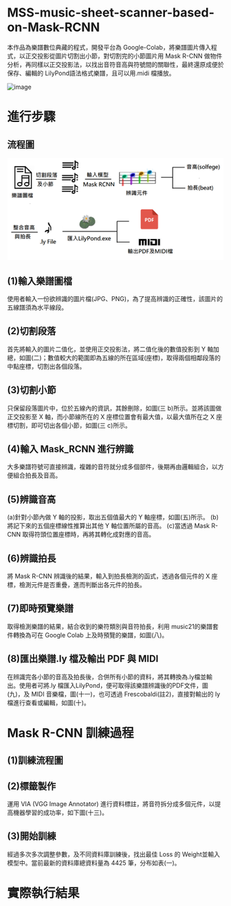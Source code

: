 # MSS-music-sheet-scanner-based-on-Mask-RCNN
本作品為樂譜數位典藏的程式，開發平台為 Google-Colab，將樂譜圖片傳入程式，以正交投影從圖片切割出小節，對切割完的小節圖片用 Mask R-CNN 做物件分析，再同樣以正交投影法，以找出音符音高與符號間的關聯性，最終還原成便於保存、編輯的 LilyPond語法格式樂譜，且可以用.midi 檔播放。

![image](Picture_for_readme/note_detect_result.png)

# 進行步驟

## 流程圖
![](Picture_of_readme/樂譜辨識流程圖_縮小版.png)

## (1)輸入樂譜圖檔
使用者輸入一份欲辨識的圖片檔(JPG、PNG)，為了提高辨識的正確性，該圖片的五線譜須為水平線段。

## (2)切割段落
首先將輸入的圖片二值化，並使用正交投影法，將二值化後的數值投影到 Y 軸加總，如圖(二)；數值較大的範圍即為五線的所在區域(座標)，取得兩個相鄰段落的中點座標，切割出各個段落。

## (3)切割小節
只保留段落圖片中，位於五線內的資訊，其餘刪除，如圖(三 b)所示。並將該圖做正交投影至 X 軸，而小節線所在的 X 座標位置會有最大值，以最大值所在之 X 座標切割，即可切出各個小節，如圖(三 c)所示。

## (4)輸入 Mask_RCNN 進行辨識
大多樂譜符號可直接辨識，複雜的音符就分成多個部件，後期再由邏輯組合，以方便組合拍長及音高。

## (5)辨識音高
(a)針對小節內做 Y 軸的投影，取出五個值最大的 Y 軸座標，如圖(五)所示。
(b)將記下來的五個座標線性推算出其他 Y 軸位置所屬的音高。
(c)當透過 Mask R-CNN 取得符頭位置座標時，再將其轉化成對應的音高。

## (6)辨識拍長
將 Mask R-CNN 辨識後的結果，輸入到拍長檢測的函式，透過各個元件的 X 座標，檢測元件是否重疊，進而判斷出各元件的拍長。

## (7)即時預覽樂譜
取得檢測樂譜的結果，結合收到的樂符類別與音符拍長，利用 music21的樂譜套件轉換為可在 Google Colab 上及時預覽的樂譜，如圖(八)。

## (8)匯出樂譜.ly 檔及輸出 PDF 與 MIDI
在辨識完各小節的音高及拍長後，合併所有小節的資料，將其轉換為.ly檔並輸出。使用者可將.ly 檔匯入LilyPond，便可取得該樂譜辨識後的PDF文件，圖(九)，及 MIDI 音樂檔，圖(十一)，也可透過 Frescobaldi(註2)，直接對輸出的 ly 檔進行查看或編輯，如圖(十)。


# Mask R-CNN 訓練過程
## (1)訓練流程圖

## (2)標籤製作
運用 VIA (VGG Image Annotator) 進行資料標註，將音符拆分成多個元件，以提高機器學習的成功率，如下圖(十三)。

## (3)開始訓練
經過多次多次調整參數，及不同資料庫訓練後，找出最佳 Loss 的 Weight並輸入模型中。當前最新的資料庫總資料量為 4425 筆，分布如表(一)。

# 實際執行結果
